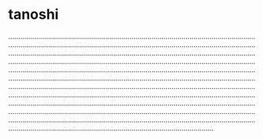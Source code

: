 # tanoshi

...........................................................................................................................................................................................................................................................................................................................................................................................................................................................................................................................................................................................................................................................................................................................................................................................................................................................................................................................................................................................................................................................................................................................................................................................................................................................................................................................................................................................................................................................................................................................